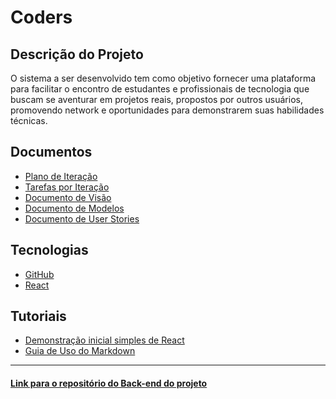 # Coders

## Descrição do Projeto

O sistema a ser desenvolvido tem como objetivo fornecer uma plataforma para facilitar o encontro de estudantes e profissionais de tecnologia que buscam se aventurar em projetos reais, propostos por outros usuários, promovendo network e oportunidades para demonstrarem suas habilidades técnicas.

## Documentos

* [Plano de Iteração](docs/doc-iteracao.md)
* [Tarefas por Iteração](docs/doc-tarefas.md)
* [Documento de Visão](docs/doc-visao.md)
* [Documento de Modelos](docs/doc-modelos.md)
* [Documento de User Stories](docs/doc-userstories.md)

## Tecnologias

* [GitHub](https://docs.github.com/pt)
* [React](https://react.dev/)

## Tutoriais

* [Demonstração inicial simples de React](https://react.dev/learn/tutorial-tic-tac-toe)
* [Guia de Uso do Markdown](https://docs.pipz.com/central-de-ajuda/learning-center/guia-basico-de-markdown)
<hr>

#### [Link para o repositório do Back-end do projeto](https://github.com/guilhermecostam/coders_backend)
